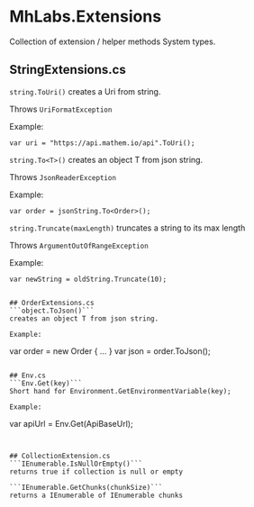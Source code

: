 # MhLabs.Extensions

Collection of extension / helper methods System types.

## StringExtensions.cs
```string.ToUri()```
creates a Uri from string.

Throws `UriFormatException`

Example:
```
var uri = "https://api.mathem.io/api".ToUri();
```

```string.To<T>()```
creates an object T from json string.

Throws `JsonReaderException`

Example:
```
var order = jsonString.To<Order>();
```

```string.Truncate(maxLength)```
truncates a string to its max length

Throws `ArgumentOutOfRangeException`

Example:
```
var newString = oldString.Truncate(10);


## OrderExtensions.cs
```object.ToJson()```
creates an object T from json string.

Example:
```
var order = new Order { ... }
var json = order.ToJson();
```

## Env.cs
```Env.Get(key)```
Short hand for Environment.GetEnvironmentVariable(key);

Example:
```
var apiUrl = Env.Get(ApiBaseUrl);
```


## CollectionExtension.cs
```IEnumerable.IsNullOrEmpty()```
returns true if collection is null or empty

```IEnumerable.GetChunks(chunkSize)```
returns a IEnumerable of IEnumerable chunks
